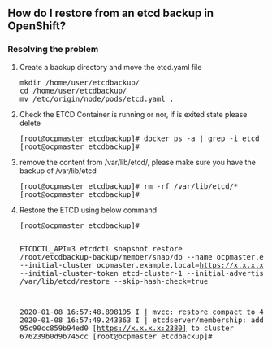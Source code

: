 <h2>How do I restore from an etcd backup in OpenShift?</h2>

<h3>Resolving the problem</h3>
<ol>
  <li>Create a backup directory and move the etcd.yaml file</li>
  <pre>mkdir /home/user/etcdbackup/
cd /home/user/etcdbackup/
mv /etc/origin/node/pods/etcd.yaml .</pre>
  <li>Check the ETCD Container is running or nor, if is exited state please delete</li>
  <pre>[root@ocpmaster etcdbackup]# docker ps -a | grep -i etcd
[root@ocpmaster etcdbackup]#</pre>
  <li>remove the content from /var/lib/etcd/, please make sure you have the backup of /var/lib/etcd</li>
  <pre>[root@ocpmaster etcdbackup]# rm -rf /var/lib/etcd/*
[root@ocpmaster etcdbackup]#</pre>
  <li>Restore the ETCD using below command</li>
  <pre>[root@ocpmaster etcdbackup]# 

ETCDCTL_API=3 etcdctl snapshot restore /root/etcdbackup-backup/member/snap/db --name ocpmaster.example.local --initial-cluster ocpmaster.example.local=https://x.x.x.x:2380 --initial-cluster-token etcd-cluster-1 --initial-advertise-peer-urls https://x.x.x.x:2380 --data-dir /var/lib/etcd/restore --skip-hash-check=true

2020-01-08 16:57:48.898195 I | mvcc: restore compact to 48520210
2020-01-08 16:57:49.243363 I | etcdserver/membership: added member 95c90cc859b94ed0 [https://x.x.x.x:2380] to cluster 676239b0d9b745cc
[root@ocpmaster etcdbackup]#</pre>
</ol>
